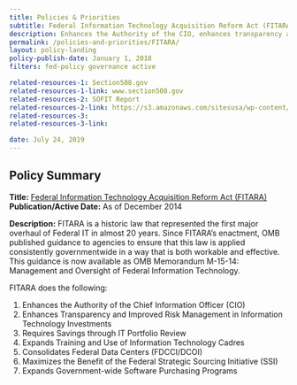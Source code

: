 ```yaml
---
title: Policies & Priorities
subtitle: Federal Information Technology Acquisition Reform Act (FITARA)
description: Enhances the Authority of the CIO, enhances transparency and improved risk management in IT Investments...etc.
permalink: /policies-and-priorities/FITARA/
layout: policy-landing
policy-publish-date: January 1, 2018
filters: fed-policy governance active

related-resources-1: Section508.gov
related-resources-1-link: www.section508.gov
related-resources-2: SOFIT Report
related-resources-2-link: https://s3.amazonaws.com/sitesusa/wp-content/uploads/sites/1151/2017/05/CIO-Council-State-of-Federal-IT-Report-January-2017-1.pdf
related-resources-3:
related-resources-3-link:

date: July 24, 2019
---
```

## Policy Summary

**Title:** [Federal Information Technology Acquisition Reform Act (FITARA)](https://www.nist.gov/sites/default/files/documents/2017/05/11/doc2017financialmanagementconference-fitara.pdf)<br>
**Publication/Active Date:** As of December 2014

**Description:** FITARA is a historic law that represented the first major overhaul of Federal IT in almost 20 years. Since FITARA’s enactment, OMB published guidance to agencies to ensure that this law is applied consistently governmentwide in a way that is both workable and effective. This guidance is now available as OMB Memorandum M-15-14: Management and Oversight of Federal Information Technology.

FITARA does the following:
1. Enhances the Authority of the Chief Information Officer (CIO)
2. Enhances Transparency and Improved Risk Management in Information Technology Investments
3. Requires Savings through IT Portfolio Review
4. Expands Training and Use of Information Technology Cadres
5. Consolidates Federal Data Centers (FDCCI/DCOI)
6. Maximizes the Benefit of the Federal Strategic Sourcing Initiative (SSI)
7. Expands Government-wide Software Purchasing Programs
